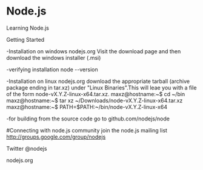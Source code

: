 # Node.js
Learning Node.js

Getting Started

-Installation on windows
nodejs.org
Visit the download page and then download the windows installer (.msi)

-verifying installation
node --version

-Installation on linux
nodejs.org
download the appropriate tarball (archive package ending in tar.xz) under "Linux Binaries".This will leae you with a file of the form node-vX.Y.Z-linux-x64.tar.xz.
maxz@hostname:~$ cd ~/bin
maxz@hostname:~$ tar xz ~/Downloads/node-vX.Y.Z-linux-x64.tar.xz
maxz@hostname:~$ PATH=$PATH:~/bin/node-vX.Y.Z-linux-x64

-for building from the source code go to github.com/nodejs/node

#Connecting with node.js community
join the node.js mailing list http://groups.google.com/group/nodejs

Twitter @nodejs

nodejs.org
